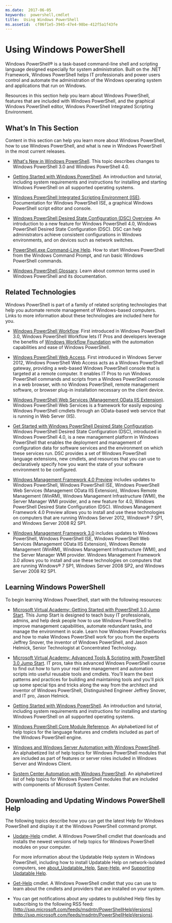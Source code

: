 ```yaml
---
ms.date:  2017-06-05
keywords:  powershell,cmdlet
title:  Using Windows PowerShell
ms.assetid:  cf06f1e5-3945-47e4-98be-412f5a1f43fe
---
```


# Using Windows PowerShell
Windows PowerShell® is a task-based command-line shell and scripting language designed especially for system administration. Built on the .NET Framework, Windows PowerShell helps IT professionals and power users control and automate the administration of the Windows operating system and applications that run on Windows.

Resources in this section help you learn about Windows PowerShell, features that are included with Windows PowerShell, and the graphical Windows PowerShell editor, Windows PowerShell Integrated Scripting Environment.

## What’s In This Section
Content in this section can help you learn more about Windows PowerShell, how to use Windows PowerShell, and what is new in Windows PowerShell in the most current releases.

- [What's New in Windows PowerShell](../../whats-new/What-s-New-in-Windows-PowerShell-50.md). This topic describes changes to Windows PowerShell 3.0 and Windows PowerShell 4.0.

- [Getting Started with Windows PowerShell](../Getting-Started-with-Windows-PowerShell.md). An introduction and tutorial, including system requirements and instructions for installing and starting Windows PowerShell on all supported operating systems.

- [Windows PowerShell Integrated Scripting Environment &#40;ISE&#41;](Windows-PowerShell-Integrated-Scripting-Environment--ISE-.md). Documentation for Windows PowerShell ISE, a graphical Windows PowerShell script editor and console.

- [Windows PowerShell Desired State Configuration (DSC) Overview](https://technet.microsoft.com/en-us/library/04c9e716-822c-40f0-8fdf-f2dda8abd888). An introduction to a new feature for Windows PowerShell 4.0, Windows PowerShell Desired State Configuration (DSC). DSC can help administrators achieve consistent configurations in Windows environments, and on devices such as network switches.

- [PowerShell.exe Command-Line Help](../../core-powershell/console/PowerShell.exe-Command-Line-Help.md). How to start Windows PowerShell from the Windows Command Prompt, and run basic Windows PowerShell commands.

- [Windows PowerShell Glossary](../../Windows-PowerShell-Glossary.md). Learn about common terms used in Windows PowerShell and its documentation.

## Related Technologies
Windows PowerShell is part of a family of related scripting technologies that help you automate remote management of Windows-based computers. Links to more information about these technologies are included here for you.

- [Windows PowerShell Workflow](http://technet.microsoft.com/library/jj134242.aspx). First introduced in Windows PowerShell 3.0, Windows PowerShell Workflow lets IT Pros and developers leverage the benefits of [Windows Workflow Foundation](http://msdn.microsoft.com/library/ee342461.aspx) with the automation capabilities and ease of Windows PowerShell.

- [Windows PowerShell Web Access](http://technet.microsoft.com/library/hh831611.aspx). First introduced in Windows Server 2012, Windows PowerShell Web Access acts as a Windows PowerShell gateway, providing a web-based Windows PowerShell console that is targeted at a remote computer. It enables IT Pros to run Windows PowerShell commands and scripts from a Windows PowerShell console in a web browser, with no Windows PowerShell, remote management software, or browser plug-in installation necessary on the client device.

- [Windows PowerShell Web Services (Management OData IIS Extension)](http://msdn.microsoft.com/library/windows/desktop/hh880865.aspx). Windows PowerShell Web Services is a framework for easily exposing Windows PowerShell cmdlets through an OData-based web service that is running in Web Server (IIS).

- [Get Started with Windows PowerShell Desired State Configuration](https://technet.microsoft.com/en-us/library/c134aa32-b085-4656-9a89-955d8ff768d0). Windows PowerShell Desired State Configuration (DSC), introduced in Windows PowerShell 4.0, is a new management platform in Windows PowerShell that enables the deployment and management of configuration data for software services and the environment on which these services run. DSC provides a set of Windows PowerShell language extensions, new cmdlets, and resources that you can use to declaratively specify how you want the state of your software environment to be configured.

- [Windows Management Framework 4.0 Preview](http://go.microsoft.com/fwlink/?LinkID=293881) includes updates to Windows PowerShell, Windows PowerShell ISE, Windows PowerShell Web Services (Management OData IIS Extension), Windows Remote Management (WinRM), Windows Management Infrastructure (WMI), the Server Manager WMI provider, and a new feature for 4.0, Windows PowerShell Desired State Configuration (DSC). Windows Management Framework 4.0 Preview allows you to install and use these technologies on computers that are running Windows Server 2012, Windows® 7 SP1, and Windows Server 2008 R2 SP1.

- [Windows Management Framework 3.0](http://www.microsoft.com/download/details.aspx?id=34595) includes updates to Windows PowerShell, Windows PowerShell ISE, Windows PowerShell Web Services (Management OData IIS Extension), Windows Remote Management (WinRM), Windows Management Infrastructure (WMI), and the Server Manager WMI provider. Windows Management Framework 3.0 allows you to install and use these technologies on computers that are running Windows® 7 SP1, Windows Server 2008 SP2, and Windows Server 2008 R2 SP1.

## Learning Windows PowerShell
To begin learning Windows PowerShell, start with the following resources:

- [Microsoft Virtual Academy: Getting Started with PowerShell 3.0 Jump Start](https://mva.microsoft.com/en-us/training-courses/getting-started-with-powershell-3-0-jump-start-8276). This Jump Start is designed to teach busy IT professionals, admins, and help desk people how to use Windows PowerShell to improve management capabilities, automate redundant tasks, and manage the environment in scale. Learn how Windows PowerShellworks and how to make Windows PowerShell work for you from the experts Jeffrey Snover, the inventor of Windows PowerShell, and Jason Helmick, Senior Technologist at Concentrated Technology.

- [Microsoft Virtual Academy: Advanced Tools & Scripting with PowerShell 3.0 Jump Start](https://mva.microsoft.com/en-US/training-courses/advanced-tools-scripting-with-powershell-30-jump-start-8277). IT pros, take this advanced Windows PowerShell course to find out how to turn your real time management and automation scripts into useful reusable tools and cmdlets. You’ll learn the best patterns and practices for building and maintaining tools and you’ll pick up some special tips and tricks along the way from the architect and inventor of Windows PowerShell, Distinguished Engineer Jeffrey Snover, and IT pro, Jason Helmick.

- [Getting Started with Windows PowerShell](../Getting-Started-with-Windows-PowerShell.md). An introduction and tutorial, including system requirements and instructions for installing and starting Windows PowerShell on all supported operating systems.

- [Windows PowerShell Core Module Reference](http://technet.microsoft.com/library/hh847741(v=wps.630).aspx). An alphabetized list of help topics for the language features and cmdlets included as part of the Windows PowerShell engine.

- [Windows and Windows Server Automation with Windows PowerShell](http://technet.microsoft.com/library/dn249523.aspx). An alphabetized list of help topics for Windows PowerShell modules that are included as part of features or server roles included in Windows Server and Windows Client.

- [System Center Automation with Windows PowerShell](https://technet.microsoft.com/en-us/library/mt156962.aspx). An alphabetized list of help topics for Windows PowerShell modules that are included with components of Microsoft System Center.

## Downloading and Updating Windows PowerShell Help
The following topics describe how you can get the latest Help for Windows PowerShell and display it at the Windows PowerShell command prompt.

- [Update-Help](http://technet.microsoft.com/library/hh849720.aspx) cmdlet. A Windows PowerShell cmdlet that downloads and installs the newest versions of help topics for Windows PowerShell modules on your computer.

    For more information about the Updatable Help system in Windows PowerShell, including how to install Updatable Help on network-isolated computers, see [about_Updatable_Help](http://technet.microsoft.com/library/hh847735.aspx), [Save-Help](http://technet.microsoft.com/library/hh849724.aspx), and [Supporting Updatable Help](http://msdn.microsoft.com/library/hh852754.aspx).

- [Get-Help](http://technet.microsoft.com/library/hh849696(v=wps.630).aspx) cmdlet. A Windows PowerShell cmdlet that you can use to learn about the cmdlets and providers that are installed on your system.

- You can get notifications about any updates to published Help files by subscribing to the following RSS feed: [http://sxp.microsoft.com/feeds/msdntn/PowerShellHelpVersions](http://sxp.microsoft.com/feeds/msdntn/PowerShellHelpVersions).

